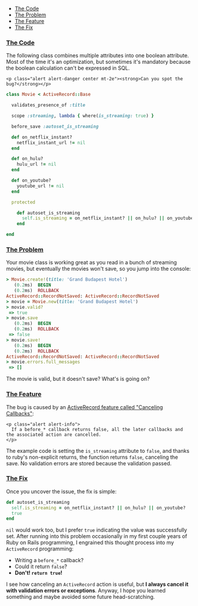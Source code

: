 * [The Code](#the-code)
* [The Problem](#the-problem)
* [The Feature](#the-feature)
* [The Fix](#the-fix)

### [The Code](#the-code)

The following class combines multiple attributes into one boolean attribute. Most of the time it's an optimization, but sometimes it's mandatory because the boolean calculation can't be expressed in SQL.

```raw
<p class="alert alert-danger center mt-2e"><strong>Can you spot the bug?</strong></p>
```

```ruby
class Movie < ActiveRecord::Base

  validates_presence_of :title

  scope :streaming, lambda { where(is_streaming: true) }

  before_save :autoset_is_streaming

  def on_netflix_instant?
    netflix_instant_url != nil
  end

  def on_hulu?
    hulu_url != nil
  end

  def on_youtube?
    youtube_url != nil
  end

  protected

    def autoset_is_streaming
      self.is_streaming = on_netflix_instant? || on_hulu? || on_youtube?
    end

end
```

### [The Problem](#the-problem)

Your movie class is working great as you read in a bunch of streaming movies, but eventually the movies won't save, so you jump into the console:

```ruby
> Movie.create!(title: 'Grand Budapest Hotel')
   (0.2ms)  BEGIN
   (0.2ms)  ROLLBACK
ActiveRecord::RecordNotSaved: ActiveRecord::RecordNotSaved
> movie = Movie.new(title: 'Grand Budapest Hotel')
> movie.valid?
 => true
> movie.save
   (0.2ms)  BEGIN
   (0.2ms)  ROLLBACK
 => false
> movie.save!
   (0.2ms)  BEGIN
   (0.2ms)  ROLLBACK
ActiveRecord::RecordNotSaved: ActiveRecord::RecordNotSaved
> movie.errors.full_messages
 => []
```

The movie is valid, but it doesn't save? What's is going on?

### [The Feature](#the-feature)

The bug is caused by an [ActiveRecord feature called "Canceling Callbacks"](http://api.rubyonrails.org/classes/ActiveRecord/Callbacks.html):

```raw
<p class="alert alert-info">
  If a before_* callback returns false, all the later callbacks and the associated action are cancelled.
</p>
```

The example code is setting the `is_streaming` attribute to `false`, and thanks to ruby's non-explicit returns, the function returns `false`, canceling the save. No validation errors are stored because the validation passed.

### [The Fix](#the-fix)

Once you uncover the issue, the fix is simple:

```ruby
def autoset_is_streaming
  self.is_streaming = on_netflix_instant? || on_hulu? || on_youtube?
  true
end
```

`nil` would work too, but I prefer `true` indicating the value was successfully set. After running into this problem occasionally in my first couple years of Ruby on Rails programming, I engrained this thought process into my `ActiveRecord` programming:

* Writing a `before_*` callback?
* Could it return `false`?
* __Don't! `return true`!__

I see how canceling an `ActiveRecord` action is useful, but __I always cancel it with validation errors or exceptions__. Anyway, I hope you learned something and maybe avoided some future head-scratching.
